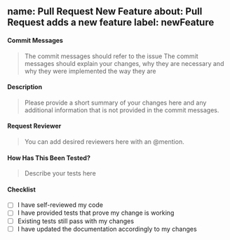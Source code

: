 name: Pull Request New Feature
about: Pull Request adds a new feature
label: newFeature
---
#### Commit Messages  
>    The commit messages should refer to the issue
>    The commit messages should explain your changes, why they are necessary and why they were implemented the way they are

#### Description
> Please provide a short summary of your changes here and any additional information that is not provided in the commit messages.

#### Request Reviewer
> You can add desired reviewers here with an @mention.  

#### How Has This Been Tested?
> Describe your tests here

#### Checklist
- [ ] I have self-reviewed my code
- [ ] I have provided tests that prove my change is working
- [ ] Existing tests still pass with my changes
- [ ] I have updated the documentation accordingly to my changes
